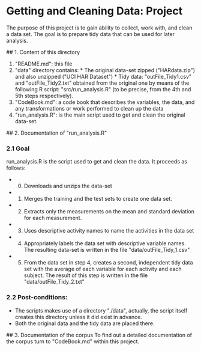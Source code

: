 
Getting and Cleaning Data: Project
==================================

 The purpose of this project is to gain ability to collect, work with, and clean a data set. 
 The goal is to prepare tidy data that can be used for later analysis. 


## 1. Content of this directory
  1. "README.md": this file
  2. "data" directory contains:
	* The original data-set zipped ("HARdata.zip") and also unzipped ("UCI HAR Dataset")
	* Tidy data: "outFile_Tidy1.csv" and "outFile_Tidy2.txt" obtained from the original one by means of the following R script: "src/run_analysis.R" (to be precise, from the 4th and 5th steps respectively).
  3. "CodeBook.md": a code book that describes the variables, the data, and any transformations or work performed to clean up the data  
  4. "run_analysis.R": is the main script used to get and clean the original data-set. 


## 2. Documentation of "run_analysis.R"
### 2.1 Goal
run_analysis.R is the script used to get and clean the data. It proceeds as follows: 
* 0. Downloads and unzips the data-set 
* 1. Merges the training and the test sets to create one data set.
* 2. Extracts only the measurements on the mean and standard deviation for each measurement. 
* 3. Uses descriptive activity names to name the activities in the data set
* 4. Appropriately labels the data set with descriptive variable names. The resulting data-set is written in the file "data/outFile_Tidy_1.csv"
* 5. From the data set in step 4, creates a second, independent tidy data set with the average of each variable for each activity and each subject. The result of this step is written in the file "data/outFile_Tidy_2.txt"

### 2.2 Post-conditions:
* The scripts makes use of a directory "./data", actually, the script itself creates this directory unless it did exist in advance.
* Both the original data and the tidy data are placed there.


## 3. Documentation of the corpus 
To find out a detailed documentation of the corpus turn to "CodeBook.md" within this project.
